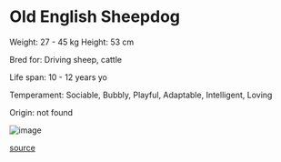 # Old English Sheepdog

Weight: 27 - 45 kg
Height: 53 cm

Bred for: Driving sheep, cattle

Life span: 10 - 12 years yo

Temperament: Sociable, Bubbly, Playful, Adaptable, Intelligent, Loving

Origin: not found

![image](https://cdn2.thedogapi.com/images/HkZ57lq4m_1280.jpg)

[source](https://api.thedogapi.com/v1/breeds/178)

